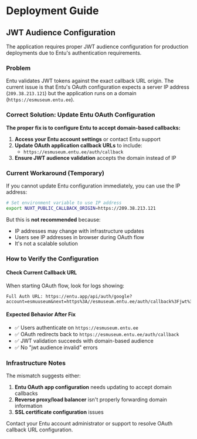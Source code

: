 # Deployment Guide

## JWT Audience Configuration

The application requires proper JWT audience configuration for production deployments due to Entu's authentication requirements.

### Problem
Entu validates JWT tokens against the exact callback URL origin. The current issue is that Entu's OAuth configuration expects a server IP address (`209.38.213.121`) but the application runs on a domain (`https://esmuseum.entu.ee`).

### Correct Solution: Update Entu OAuth Configuration

**The proper fix is to configure Entu to accept domain-based callbacks:**

1. **Access your Entu account settings** or contact Entu support
2. **Update OAuth application callback URLs** to include:
   - `https://esmuseum.entu.ee/auth/callback`
3. **Ensure JWT audience validation** accepts the domain instead of IP

### Current Workaround (Temporary)

If you cannot update Entu configuration immediately, you can use the IP address:

```bash
# Set environment variable to use IP address
export NUXT_PUBLIC_CALLBACK_ORIGIN=https://209.38.213.121
```

But this is **not recommended** because:
- IP addresses may change with infrastructure updates
- Users see IP addresses in browser during OAuth flow
- It's not a scalable solution

### How to Verify the Configuration

#### Check Current Callback URL
When starting OAuth flow, look for logs showing:
```
Full Auth URL: https://entu.app/api/auth/google?account=esmuuseum&next=https%3A//esmuseum.entu.ee/auth/callback%3Fjwt%3D
```

#### Expected Behavior After Fix
- ✅ Users authenticate on `https://esmuseum.entu.ee`
- ✅ OAuth redirects back to `https://esmuseum.entu.ee/auth/callback`
- ✅ JWT validation succeeds with domain-based audience
- ✅ No "jwt audience invalid" errors

### Infrastructure Notes

The mismatch suggests either:
1. **Entu OAuth app configuration** needs updating to accept domain callbacks
2. **Reverse proxy/load balancer** isn't properly forwarding domain information
3. **SSL certificate configuration** issues

Contact your Entu account administrator or support to resolve OAuth callback URL configuration.